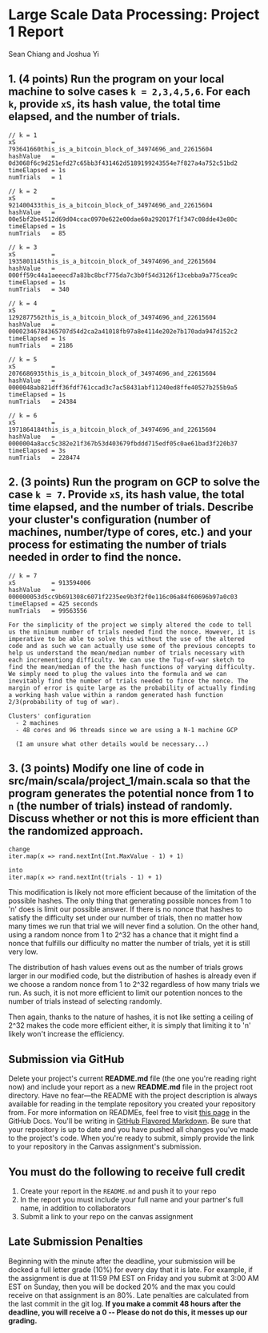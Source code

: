 # Large Scale Data Processing: Project 1 Report
Sean Chiang and Joshua Yi

## 1. **(4 points)** Run the program on your local machine to solve cases `k = 2,3,4,5,6`. For each `k`, provide `xS`, its hash value, the total time elapsed, and the number of trials.  

```
// k = 1
xS          = 793641660this_is_a_bitcoin_block_of_34974696_and_22615604
hashValue   = 0d3068f6c9d251efd27c65bb3f431462d5189199243554e7f827a4a752c51bd2
timeElapsed = 1s
numTrials   = 1
```

```
// k = 2
xS          = 921400433this_is_a_bitcoin_block_of_34974696_and_22615604
hashValue   = 00e5bf2be4512d69d04ccac0970e622e00dae60a292017f1f347c08dde43e80c
timeElapsed = 1s
numTrials   = 85
```

```
// k = 3
xS          = 1935801145this_is_a_bitcoin_block_of_34974696_and_22615604
hashValue   = 000ff59c44a1aeeecd7a83bc8bcf775da7c3b0f54d3126f13cebba9a775cea9c
timeElapsed = 1s
numTrials   = 340
```

```
// k = 4
xS          = 1292877562this_is_a_bitcoin_block_of_34974696_and_22615604
hashValue   = 00002346784365707d54d2ca2a41018fb97a8e4114e202e7b170ada947d152c2
timeElapsed = 1s
numTrials   = 2186
```

```
// k = 5
xS          = 2076686935this_is_a_bitcoin_block_of_34974696_and_22615604
hashValue   = 0000048ab821dff36fdf761ccad3c7ac58431abf11240ed8ffe40527b255b9a5
timeElapsed = 1s
numTrials   = 24384
```

```
// k = 6
xS          = 1971864184this_is_a_bitcoin_block_of_34974696_and_22615604
hashValue   = 0000004a8acc5c382e21f367b53d403679fbddd715edf05c0ae61bad3f220b37
timeElapsed = 3s
numTrials   = 228474
```

## 2. **(3 points)** Run the program on GCP to solve the case `k = 7`. Provide `xS`, its hash value, the total time elapsed, and the number of trials. Describe your cluster's configuration (number of machines, number/type of cores, etc.) and your process for estimating the number of trials needed in order to find the nonce.  

```
// k = 7
xS          = 913594006
hashValue   = 000000053d5cc9b691308c6071f2235ee9b3f2f0e116c06a84f60696b97a0c03
timeElapsed = 425 seconds
numTrials   = 99563556

For the simplicity of the project we simply altered the code to tell us the minimum number of trials needed find the nonce. However, it is imperative to be able to solve this without the use of the altered code and as such we can actually use some of the previous concepts to help us understand the mean/median number of trials necessary with each incrementiong difficulty. We can use the Tug-of-war sketch to find the mean/median of the the hash functions of varying difficulty. We simply need to plug the values into the formula and we can inevitably find the number of trials needed to fince the nonce. The margin of error is quite large as the probability of actually finding a working hash value within a random generated hash function 2/3(probability of tug of war). 

Clusters' configuration
  - 2 machines
  - 48 cores and 96 threads since we are using a N-1 machine GCP

  (I am unsure what other details would be necessary...)
```

## 3. **(3 points)** Modify **one** line of code in **src/main/scala/project_1/main.scala** so that the program generates the potential nonce from 1 to `n` (the number of trials) instead of randomly. Discuss whether or not this is more efficient than the randomized approach.

```
change
iter.map(x => rand.nextInt(Int.MaxValue - 1) + 1)

into
iter.map(x => rand.nextInt(trials - 1) + 1)
```

This modification is likely not more efficient because of the limitation of the possible hashes. The only thing that generating possible nonces from 1 to 'n' does is limit our possible answer.
If there is no nonce that hashes to satisfy the difficulty set under our number of trials, then no matter how many times we run that trial we will never find a solution.
On the other hand, using a random nonce from 1 to 2^32 has a chance that it might find a nonce that fulfills our difficulty no matter the number of trials, yet it is still very low.

The distribution of hash values evens out as the number of trials grows larger in our modified code, but the distribution of hashes is already even if we choose a random nonce from 1 to 2^32
regardless of how many trials we run. As such, it is not more efficient to limit our potention nonces to the number of trials instead of selecting randomly.

Then again, thanks to the nature of hashes, it is not like setting a ceiling of 2^32 makes the code more efficient either, it is simply that limiting it to 'n' likely won't increase the efficiency.


## Submission via GitHub
Delete your project's current **README.md** file (the one you're reading right now) and include your report as a new **README.md** file in the project root directory. Have no fear—the README with the project description is always available for reading in the template repository you created your repository from. For more information on READMEs, feel free to visit [this page](https://docs.github.com/en/github/creating-cloning-and-archiving-repositories/about-readmes) in the GitHub Docs. You'll be writing in [GitHub Flavored Markdown](https://guides.github.com/features/mastering-markdown). Be sure that your repository is up to date and you have pushed all changes you've made to the project's code. When you're ready to submit, simply provide the link to your repository in the Canvas assignment's submission.

## You must do the following to receive full credit
1. Create your report in the ``README.md`` and push it to your repo
2. In the report you must include your full name and your partner's full name, in addition to collaborators
3. Submit a link to your repo on the canvas assignment

## Late Submission Penalties
Beginning with the minute after the deadline, your submission will be docked a full letter grade (10%) for every 
day that it is late. For example, if the assignment is due at 11:59 PM EST on Friday and you submit at 3:00 AM EST on Sunday,
then you will be docked 20% and the max you could receive on that assignment is an 80%. 
Late penalties are calculated from the last commit in the git log.
**If you make a commit 48 hours after the deadline, you will receive a 0 -- Please do not do this, it messes up our grading.**